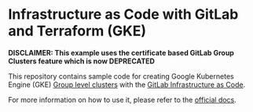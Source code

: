 # Infrastructure as Code with GitLab and Terraform (GKE)

**DISCLAIMER: This example uses the certificate based GitLab Group Clusters feature which is now DEPRECATED**

This repository contains sample code for creating Google Kubernetes Engine (GKE) [Group level clusters](https://docs.gitlab.com/ee/user/group/clusters/) with the [GitLab Infrastructure as Code](https://docs.gitlab.com/ee/user/infrastructure/).

For more information on how to use it, please refer to the [official docs](https://docs.gitlab.com/ee/user/infrastructure/clusters/connect/new_gke_cluster.html).
